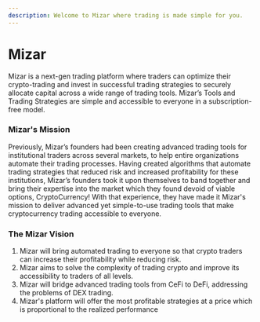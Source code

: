 ```yaml
---
description: Welcome to Mizar where trading is made simple for you.
---
```


# Mizar

Mizar is a next-gen trading platform where traders can optimize their crypto-trading and invest in successful trading strategies to securely allocate capital across a wide range of trading tools. Mizar’s Tools and Trading Strategies are simple and accessible to everyone in a subscription-free model.

### Mizar's Mission

Previously, Mizar’s founders had been creating advanced trading tools for institutional traders across several markets, to help entire organizations automate their trading processes. Having created algorithms that automate trading strategies that reduced risk and increased profitability for these institutions, Mizar’s founders took it upon themselves to band together and bring their expertise into the market which they found devoid of viable options, CryptoCurrency! With that experience, they have made it Mizar's mission to deliver advanced yet simple-to-use trading tools that make cryptocurrency trading accessible to everyone.

### The Mizar Vision&#x20;

1. Mizar will bring automated trading to everyone so that crypto traders can increase their profitability while reducing risk.
2. Mizar aims to solve the complexity of trading crypto and improve its accessibility to traders of all levels.
3. Mizar will bridge advanced trading tools from CeFi to DeFi, addressing the problems of DEX trading.
4. Mizar's platform will offer the most profitable strategies at a price which is proportional to the realized performance

&#x20; &#x20;








